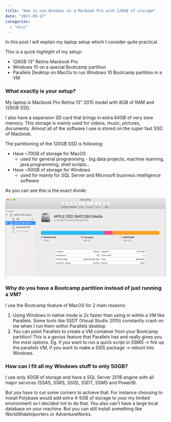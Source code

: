 ```yaml
---
title: "How to use Windows on a Macbook Pro with 128GB of storage"
date: "2017-09-27"
categories: 
  - "misc"
---
```


In this post I will explain my laptop setup which I consider quite practical.

This is a quick highlight of my setup:

- 128GB 13" Retina Macbook Pro
- Windows 10 on a special Bootcamp partition
- Parallels Desktop on MacOs to run Windows 10 Bootcamp partition in a VM

 

### What exactly is your setup?

My laptop is Macbook Pro Retina 13" 2015 model with 8GB of RAM and 128GB SSD.

I also have a expansion SD card that brings in extra 64GB of very slow memory. This storage is mainly used for videos, music, pictures, documents. Almost all of the software I use is stored on the super fast SSD of Macbook.

The partitioning of the 120GB SSD is following:

- Have ~70GB of storage for MacOS
    - used for general programming - big data projects, machine learning, java programming, shell scripts...
- Have ~50GB of storage for Windows
    - used for mainly for SQL Server and Microsoft business intelligence software

As you can see this is the exact divide:

![Screen Shot 2017-09-27 at 21.12.48.png](assets/img/old_blog_post_images/screen-shot-2017-09-27-at-21-12-48.png)

 

### Why do you have a Bootcamp partition instead of just running a VM?

I use the Bootcamp feature of MacOS for 2 main reasons:

1. Using Windows in native mode is 2x faster than using in within a VM like Parallels. Some tools like SSDT (Visual Studio 2015) constantly crash on me when I run them within Parallels desktop
2. You can point Parallels to create a VM container from your Bootcamp partition! This is a genius feature that Parallels has and really gives you the most options. Eg. if you want to run a quick script in SSMS -> fire up the parallels VM, if you want to make a SSIS package -> reboot into Windows.

 

### How can I fit all my Windows stuff to only 50GB?

I use only 40GB of storage and have a SQL Server 2016 engine with all major services (SSAS, SSRS, SSIS), SSDT, SSMS and PowerBI.

But you have to cut some corners to achieve that. For instance choosing to install Polybase would add extra 4-5GB of storage to your my limited environment so I decided not to do that. You also can't have a large local database on your machine. But you can still install something like WorldWideImporters or AdventureWorks.
